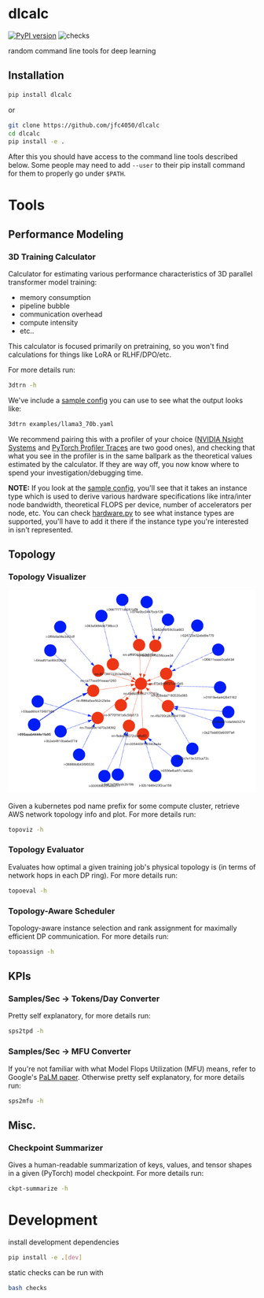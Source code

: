 # dlcalc
[![PyPI version](https://badge.fury.io/py/dlcalc.svg)](https://badge.fury.io/py/dlcalc)
![checks](https://github.com/jfc4050/dlcalc/actions/workflows/python-app.yml/badge.svg)

random command line tools for deep learning

## Installation
```bash
pip install dlcalc
```

or

```bash
git clone https://github.com/jfc4050/dlcalc
cd dlcalc
pip install -e .
```

After this you should have access to the command line tools described below. Some
people may need to add `--user` to their pip install command for them to properly
go under `$PATH`.

# Tools
## Performance Modeling
### 3D Training Calculator
Calculator for estimating various performance characteristics of 3D parallel
transformer model training:
* memory consumption
* pipeline bubble
* communication overhead
* compute intensity
* etc..

This calculator is focused primarily on pretraining, so you won't find calculations
for things like LoRA or RLHF/DPO/etc.

For more details run:
```bash
3dtrn -h
```

We've include a [sample config](examples/llama3_70b.yaml) you can use to see what the
output looks like:
```bash
3dtrn examples/llama3_70b.yaml
```

We recommend pairing this with a profiler of your choice
([NVIDIA Nsight Systems](https://developer.nvidia.com/nsight-systems) and
[PyTorch Profiler Traces](https://pytorch.org/docs/stable/profiler.html#torch.profiler._KinetoProfile.export_chrome_trace)
are two good ones), and checking that what you see in the profiler is in the same
ballpark as the theoretical values estimated by the calculator. If they are way
off, you now know where to spend your investigation/debugging time.

**NOTE:** If you look at the [sample config](examples/llama3_70b.yaml), you'll see that
it takes an instance type which is used to derive various hardware
specifications like intra/inter node bandwidth, theoretical FLOPS per device,
number of accelerators per node, etc. You can check [hardware.py](dlcalc/utils/hardware.py)
to see what instance types are supported, you'll have to add it there if the 
instance type you're interested in isn't represented.

## Topology
### Topology Visualizer
![example](images/topoviz_example.png)

Given a kubernetes pod name prefix for some compute cluster, retrieve AWS network
topology info and plot. For more details run:
```bash
topoviz -h
```

### Topology Evaluator
Evaluates how optimal a given training job's physical topology is (in terms of
network hops in each DP ring). For more details run:
```bash
topoeval -h
```

### Topology-Aware Scheduler
Topology-aware instance selection and rank assignment for maximally efficient DP
communication. For more details run:
```bash
topoassign -h
```

## KPIs
### Samples/Sec -> Tokens/Day Converter
Pretty self explanatory, for more details run:
```bash
sps2tpd -h
```

### Samples/Sec -> MFU Converter
If you're not familiar with what Model Flops Utilization (MFU) means, refer to
Google's [PaLM paper](https://arxiv.org/pdf/2204.02311). Otherwise pretty self
explanatory, for more details run:
```bash
sps2mfu -h
```

## Misc.
### Checkpoint Summarizer
Gives a human-readable summarization of keys, values, and tensor shapes in
a given (PyTorch) model checkpoint. For more details run:
```bash
ckpt-summarize -h
```

# Development
install development dependencies
```bash
pip install -e .[dev]
```

static checks can be run with
```bash
bash checks
```